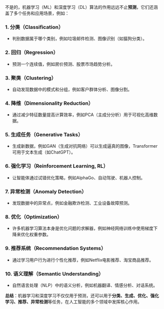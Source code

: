 不是的，机器学习（ML）和深度学习（DL）算法的作用远远不止**预测**，它们还涵盖了多个任务和应用场景，例如：  

### 1. **分类（Classification）**  
   - 判别数据属于哪个类别，例如垃圾邮件检测、图像识别（如猫狗分类）。  
   
### 2. **回归（Regression）**  
   - 预测一个连续值，例如房价预测、股票市场趋势分析。  

### 3. **聚类（Clustering）**  
   - 自动发现数据中的模式和分组，例如客户群体分析、图像分割。  

### 4. **降维（Dimensionality Reduction）**  
   - 通过减少特征数量提高计算效率，例如PCA（主成分分析）用于可视化高维数据。  

### 5. **生成任务（Generative Tasks）**  
   - 生成新数据，例如GAN（生成对抗网络）可以生成逼真的图像，Transformer可用于文本生成（如ChatGPT）。  

### 6. **强化学习（Reinforcement Learning, RL）**  
   - 让智能体通过试错优化策略，例如AlphaGo、自动驾驶、机器人控制。  

### 7. **异常检测（Anomaly Detection）**  
   - 发现数据中的异常点，例如金融欺诈检测、工业设备故障预测。  

### 8. **优化（Optimization）**  
   - 许多机器学习算法本身是优化问题的求解器，例如神经网络训练中使用梯度下降来优化权重参数。  

### 9. **推荐系统（Recommendation Systems）**  
   - 通过学习用户行为进行个性化推荐，例如Netflix电影推荐、淘宝商品推荐。  

### 10. **语义理解（Semantic Understanding）**  
   - 自然语言处理（NLP）中的语义分析，例如机器翻译、情感分析、对话系统。  

**总结**：机器学习和深度学习不仅仅用于预测，还可以用于**分类、生成、优化、强化学习、推荐、异常检测**等任务，在人工智能的多个领域中发挥核心作用。
